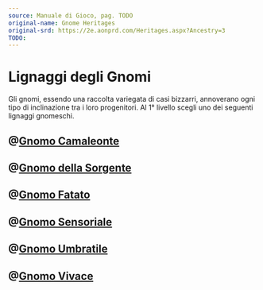 ```yaml
---
source: Manuale di Gioco, pag. TODO
original-name: Gnome Heritages
original-srd: https://2e.aonprd.com/Heritages.aspx?Ancestry=3
TODO:
---
```


# Lignaggi degli Gnomi

Gli gnomi, essendo una raccolta variegata di casi bizzarri, annoverano ogni tipo
di inclinazione tra i loro progenitori. Al 1° livello scegli uno dei seguenti
lignaggi gnomeschi.

## @[Gnomo Camaleonte](/stirpi/gnomo/lignaggi/camaleonte)

## @[Gnomo della Sorgente](/stirpi/gnomo/lignaggi/della-sorgente)

## @[Gnomo Fatato](/stirpi/gnomo/lignaggi/fatato)

## @[Gnomo Sensoriale](/stirpi/gnomo/lignaggi/sensoriale)

## @[Gnomo Umbratile](/stirpi/gnomo/lignaggi/umbratile)

## @[Gnomo Vivace](/stirpi/gnomo/lignaggi/vivace)
